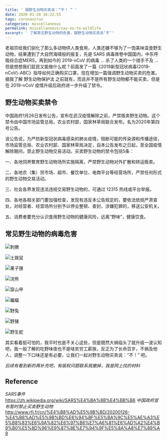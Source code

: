 ```yaml
---
title: ' 跟野生动物买卖说：“不！ ” '
date: 2020-01-28 16:22:53
tags: coronavirus
categories: miscellaneous
permalink: miscellaneous/say-no-to-wildlife
excerpt: ' 了解常见野生动物的危害，跟野生动物买卖说‘不’'
---
```


老祖宗给我们驯化了那么多动物供人类食用，人类还嫌不够为了一饱美味滥食野生动物，结果遭到了大自然海啸般的报复，先是 SARS 病毒席卷中国国内，中东呼吸综合症MERS，再到如今的 2019-nCoV 的病毒 ... 杀了人类的一个措手不及 ... 但是想想我们屁民又能做什么呢？前面发了一篇《2019新型冠状病毒(2019-nCoV)-ABC》指导如何正确购买口罩，现在增加一篇强调野生动物买卖的危害。据我了解 野生动物保护法 之前就有，而且并不是所有野生动物都不能买卖，但是在 2019-nCoV 疫情升级后政府进一步升级了禁令。



## 野生动物买卖禁令

中国政府1月26日发布公告，宣布在武汉疫情解除之前，严禁贩卖野生动物。这个禁令由中国市场监管总局，农业农村部，国家林草局联合发布。名为2020年第四号公告。


该公告说，为严防新型冠状病毒感染的肺炎疫情，阻断可能的传染源和传播途径，市场监管总局、农业农村部、国家林草局决定，自本公告发布之日起，至全国疫情解除期间，禁止野生动物交易活动。买卖野生动物的禁令包括5条：

一、各地饲养繁育野生动物场所实施隔离，严禁野生动物对外扩散和转运贩卖。

二、各地农（集）贸市场、超市、餐饮单位、电商平台等经营场所，严禁任何形式的野生动物交易活动。

三、社会各界发现违法违规交易野生动物的，可通过 12315 热线或平台举报。

四、各地各相关部门要加强检查，发现有违反本公告规定的，要依法依规严肃查处，对经营者、经营场所分别予以停业整顿、查封，涉嫌犯罪的，移送公安机关。

五、消费者要充分认识食用野生动物的健康风险，远离“野味”，健康饮食。



## 常见野生动物的病毒危害

![刺猬](say-no-to-wildlife/%E5%88%BA%E7%8C%AC.jpeg)



![土拨鼠](say-no-to-wildlife/%E5%9C%9F%E6%8B%A8%E9%BC%A0.jpeg)

![果子狸](say-no-to-wildlife/%E6%9E%9C%E5%AD%90%E7%8B%B8.jpeg)

![浣熊](say-no-to-wildlife/%E6%B5%A3%E7%86%8A.jpeg)

![穿山甲](say-no-to-wildlife/%E7%A9%BF%E5%B1%B1%E7%94%B2.jpeg)

![蝙蝠](say-no-to-wildlife/%E8%9D%99%E8%9D%A0.jpeg)

![野兔](say-no-to-wildlife/%E9%87%8E%E5%85%94.jpg)

![野猪](say-no-to-wildlife/%E9%87%8E%E7%8C%AA.jpeg)

![野生蛇](say-no-to-wildlife/%E9%87%8E%E7%94%9F%E8%9B%87.jpeg)



其实看着挺可怕的，我平时也是不关心这些，但是既然大祸临头了就升级一波认知吧，我一般了解的吃野味夜也不是啥贫穷工薪族，反正为了长命百岁，不祸及他人，调整一下口味还是有必要，让我们一起对野生动物买卖说：“不！” 吧。



_后续有看到新的再补充吧，有版权问题联系我撤掉，我是网上找的材料_



## Reference

_SARS事件_  
https://zh.wikipedia.org/wiki/SARS%E4%BA%8B%E4%BB%B6
_中国政府宣布暂时禁止买卖野生动物_
http://www.rfi.fr/cn/%E4%B8%AD%E5%9B%BD/20200126-%E4%B8%AD%E5%9B%BD%E6%94%BF%E5%BA%9C%E5%AE%A3%E5%B8%83%E6%9A%82%E6%97%B6%E7%A6%81%E6%AD%A2%E4%B9%B0%E5%8D%96%E9%87%8E%E7%94%9F%E5%8A%A8%E7%89%A9